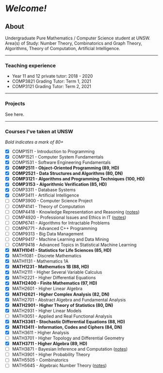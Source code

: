 # _Welcome!_
## About

Undergraduate Pure Mathematics / Computer Science student at UNSW. <br />
Area(s) of Study: Number Theory, Combinatorics and Graph Theory, Algorithms, Theory of Computation, Artificial Intelligence.

---
### Teaching experience
- Year 11 and 12 private tutor: 2018 - 2020
- COMP3821 Grading Tutor: Term 1, 2021
- COMP3121 Grading Tutor: Term 2, 2021

---
### Projects
See here.

---
### Courses I've taken at UNSW
_Bold indicates a mark of 80+_
- [x] COMP1511 - Introduction to Programming
- [x] COMP1521 - Computer System Fundamentals
- [x] COMP1531 - Software Engineering Fundamentals
- [x] **COMP2511 - Object-Oriented Programming (89, HD)**
- [x] **COMP2521 - Data Structures and Algorithms (80, DN)**
- [x] **COMP3121 - Algorithms and Programming Techniques (100, HD)**
- [x] **COMP3153 - Algorithmic Verification (85, HD)**
- [x] COMP3311 - Database Systems
- [x] COMP3411 - Artificial Intelligence
- [ ] COMP3900 - Computer Science Project
- [ ] COMP4141 - Theory of Computation
- [ ] COMP4418 - Knowledge Representation and Reasoning ([notes](Course%20notes/pdf/COMP4418.pdf))
- [ ] COMP4920 - Professional Issues and Ethics in IT ([notes](Course%20notes/pdf/COMP4920.pdf))
- [ ] COMP6741 - Algorithms for Intractable Problems
- [ ] COMP6771 - Advanced C++ Programming
- [ ] COMP9313 - Big Data Management
- [ ] COMP9417 - Machine Learning and Data Mining
- [ ] COMP9418 - Advanced Topics in Statistical Machine Learning
- [x] **MATH1041 - Statistics for Life Sciences (85, HD)**
- [x] MATH1081 - Discrete Mathematics
- [x] MATH1131 - Mathematics 1A
- [x] **MATH1231 - Mathematics 1B (88, HD)**
- [x] MATH2111 - Higher Several Variable Calculus
- [x] MATH2221 - Higher Differential Equations
- [x] **MATH2400 - Finite Mathematics (97, HD)**
- [x] MATH2601 - Higher Linear Algebra
- [x] **MATH2621 - Higher Complex Analysis (82, DN)**
- [x] MATH2701 - Abstract Algebra and Fundamental Analysis
- [x] **MATH2901 - Higher Theory of Statistics (80, DN)**
- [x] MATH2931 - Higher Linear Models
- [ ] MATH3051 - Applied and Real Functional Analysis
- [x] **MATH3361 - Stochastic Differential Equations (88, HD)**
- [x] **MATH3411 - Information, Codes and Ciphers (84, DN)**
- [x] MATH3611 - Higher Analysis
- [ ] MATH3701 - Higher Topology and Differential Geometry
- [x] **MATH3711 - Higher Algebra (89, HD)**
- [ ] MATH3871 - Bayesian Inference and Computation ([notes](Course%20notes/pdf/MATH3871.pdf))
- [ ] MATH3901 - Higher Probability Theory
- [ ] MATH5505 - Combinatorics
- [ ] MATH5645 - Algebraic Number Theory ([notes](Course%20notes/pdf/MATH5645.pdf))
